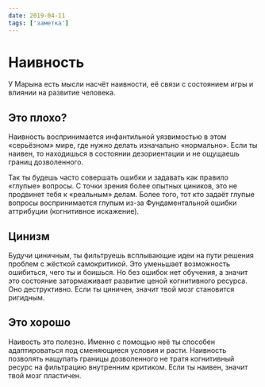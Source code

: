 ```yaml
---
date: 2019-04-11
tags: ['заметка']
---
```


# Наивность

У Марына есть мысли насчёт наивности, её связи с состоянием игры и влиянии на развитие человека.

## Это плохо?

Наивность воспринимается инфантильной уязвимостью в этом «серьёзном» мире, где нужно делать изначально «нормально». Если ты наивен, то находишься в состоянии дезориентации и не ощущаешь границ дозволенного.

Так ты будешь часто совершать ошибки и задавать как правило «глупые» вопросы. С точки зрения более опытных циников, это не продвинет тебя к «реальным» делам. Более того, тот кто задаёт глупые вопросы воспринимается глупым из-за Фундаментальной ошибки аттрибуции (когнитивное искажение).

## Цинизм

Будучи циничным, ты фильтруешь всплывающие идеи на пути решения проблем с жёсткой самокритикой. Это уменьшает возможность ошибиться, чего ты и боишься. Но без ошибок нет обучения, а значит это состояние затормаживает развитие ценой когнитивного ресурса. Oно деструктивно.
Если ты циничен, значит твой мозг становится ригидным.

## Это хорошо

Наивость это полезно. Именно с помощью неё ты способен адаптироваться под сменяющиеся условия и расти. Наивность позволять нащупать границы дозволенного не тратя когнитивный ресурс на фильтрацию внутренним критиком.
Если ты наивен, значит твой мозг пластичен.
